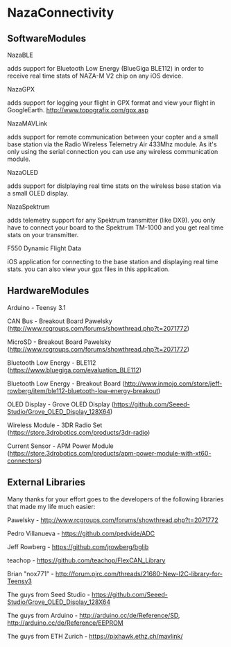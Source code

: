NazaConnectivity
================

SoftwareModules
---------------

NazaBLE

adds support for Bluetooth Low Energy (BlueGiga BLE112) in order to receive real time stats of NAZA-M V2 chip on any iOS device.

NazaGPX

adds support for logging your flight in GPX format and view your flight in GoogleEarth.
http://www.topografix.com/gpx.asp

NazaMAVLink

adds support for remote communication between your copter and a small base station via the Radio Wireless Telemetry Air 433Mhz module.
As it's only using the serial connection you can use any wireless communication module.

NazaOLED

adds support for dislplaying real time stats on the wireless base station via a small OLED display.

NazaSpektrum

adds telemetry support for any Spektrum transmitter (like DX9).
you only have to connect your board to the Spektrum TM-1000 and you get real time stats on your transmitter.

F550 Dynamic Flight Data

iOS application for connecting to the base station and displaying real time stats.
you can also view your gpx files in this application.

HardwareModules
---------------

Arduino - Teensy 3.1

CAN Bus - Breakout Board Pawelsky (http://www.rcgroups.com/forums/showthread.php?t=2071772)

MicroSD - Breakout Board Pawelsky (http://www.rcgroups.com/forums/showthread.php?t=2071772)

Bluetooth Low Energy - BLE112 (https://www.bluegiga.com/evaluation_BLE112)

Bluetooth Low Energy - Breakout Board
(http://www.inmojo.com/store/jeff-rowberg/item/ble112-bluetooth-low-energy-breakout)

OLED Display - Grove OLED Display (https://github.com/Seeed-Studio/Grove_OLED_Display_128X64)

Wireless Module - 3DR Radio Set (https://store.3drobotics.com/products/3dr-radio)

Current Sensor - APM Power Module (https://store.3drobotics.com/products/apm-power-module-with-xt60-connectors)


External Libraries
------------------

Many thanks for your effort goes to the developers of the following libraries that made my life much easier:

Pawelsky - http://www.rcgroups.com/forums/showthread.php?t=2071772

Pedro Villanueva - https://github.com/pedvide/ADC

Jeff Rowberg - https://github.com/jrowberg/bglib

teachop - https://github.com/teachop/FlexCAN_Library

Brian "nox771" - http://forum.pjrc.com/threads/21680-New-I2C-library-for-Teensy3

The guys from Seed Studio - https://github.com/Seeed-Studio/Grove_OLED_Display_128X64

The guys from Arduino - http://arduino.cc/de/Reference/SD, http://arduino.cc/de/Reference/EEPROM

The guys from ETH Zurich - https://pixhawk.ethz.ch/mavlink/
